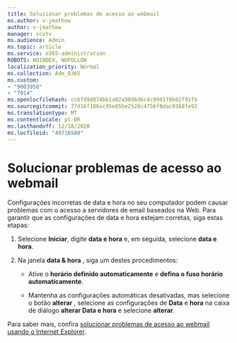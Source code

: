 ```yaml
---
title: Solucionar problemas de acesso ao webmail
ms.author: v-jmathew
author: v-jmathew
manager: scotv
ms.audience: Admin
ms.topic: article
ms.service: o365-administration
ROBOTS: NOINDEX, NOFOLLOW
localization_priority: Normal
ms.collection: Adm_O365
ms.custom:
- "9003958"
- "7014"
ms.openlocfilehash: cc6fd9d874bb1a02a98d6d6c4c9991f0b02f91fb
ms.sourcegitcommit: 77d16f186ac95e85be2528c4756f0dac9368fe92
ms.translationtype: MT
ms.contentlocale: pt-BR
ms.lasthandoff: 12/18/2020
ms.locfileid: "49716580"
---
```

# <a name="troubleshoot-problems-with-accessing-webmail"></a>Solucionar problemas de acesso ao webmail

Configurações incorretas de data e hora no seu computador podem causar problemas com o acesso a servidores de email baseados na Web. Para garantir que as configurações de data e hora estejam corretas, siga estas etapas:

1. Selecione **Iniciar**, digite **data e hora** e, em seguida, selecione **data e hora**.
2. Na janela **data & hora** , siga um destes procedimentos:

    - Ative o **horário definido automaticamente** e **defina o fuso horário automaticamente**.

    - Mantenha as configurações automáticas desativadas, mas selecione o botão **alterar** , selecione as configurações de **Data** e **hora** na caixa de diálogo **alterar Data e hora** e selecione **alterar**.

Para saber mais, confira [solucionar problemas de acesso ao webmail usando o Internet Explorer](https://go.microsoft.com/fwlink/?linkid=2139414).
